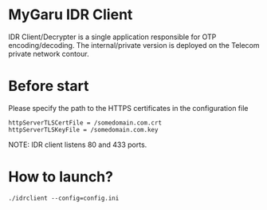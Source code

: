 # MyGaru IDR Client
IDR Client/Decrypter is a single application responsible for OTP encoding/decoding.
The internal/private version is deployed on the Telecom private network contour.

# Before start
Please specify the path to the HTTPS certificates in the configuration file
```shell
httpServerTLSCertFile = /somedomain.com.crt
httpServerTLSKeyFile = /somedomain.com.key
```

NOTE: IDR client listens 80 and 433 ports.

# How to launch?
```shell
./idrclient --config=config.ini
```
